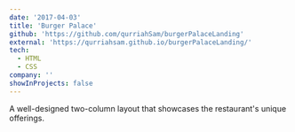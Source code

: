 ```yaml
---
date: '2017-04-03'
title: 'Burger Palace'
github: 'https://github.com/qurriahSam/burgerPalaceLanding'
external: 'https://qurriahsam.github.io/burgerPalaceLanding/'
tech:
  - HTML
  - CSS
company: ''
showInProjects: false
---
```


A well-designed two-column layout that showcases the restaurant's unique offerings.
